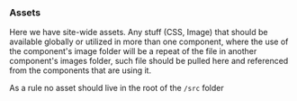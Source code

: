 ### Assets
Here we have site-wide assets.
Any stuff (CSS, Image) that should be available globally or utilized in more than one component, where the use of the component's image folder will be a repeat of the file in another component's images folder, such file should be pulled here and referenced from the components that are using it.

As a rule no asset should live in the root of the `/src` folder